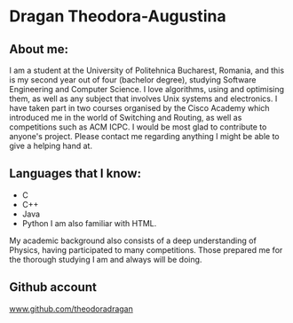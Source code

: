 # Dragan Theodora-Augustina

## About me:

I am a student at the University of Politehnica Bucharest, Romania, and this is my second year out of four (bachelor degree), studying Software Engineering and Computer Science.
I love algorithms, using and optimising them, as well as any subject that involves Unix systems and electronics. I have taken part in two courses organised by the Cisco Academy which introduced me in the world of Switching and Routing, as well as competitions such as ACM ICPC.
I would be most glad to contribute to anyone's project. Please contact me regarding anything I might be able to give a helping hand at.


## Languages that I know:

- C
- C++
- Java
- Python
I am also familiar with HTML.

My academic background also consists of a deep understanding of Physics, having participated to many competitions. Those prepared me for the thorough studying I am and always will be doing.

## Github account
www.github.com/theodoradragan 

